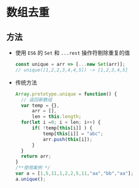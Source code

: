 # 数组去重

## 方法

  - 使用 `ES6` 的 `Set` 和 `...rest` 操作符剔除重复的值

    ```js
    const unique = arr => [...new Set(arr)];
    // unique([1,2,2,3,4,4,5]) -> [1,2,3,4,5]
    ```

  - 传统方法

    ```js
    Array.prototype.unique = function() {
      // 返回新数组
      var temp = {},
          arr = [],
          len = this.length;
      for(let i =0; i < len; i++) {
          if( !temp[this[i]] ) {
              temp[this[i]] = "abc";
              arr.push(this[i]);
          }
      }
      return arr;
    }
    /**使用案例 */
    var a = [1,5,11,1,2,2,5,11,"aa","bb","aa"];
    a.unique();
    ```

